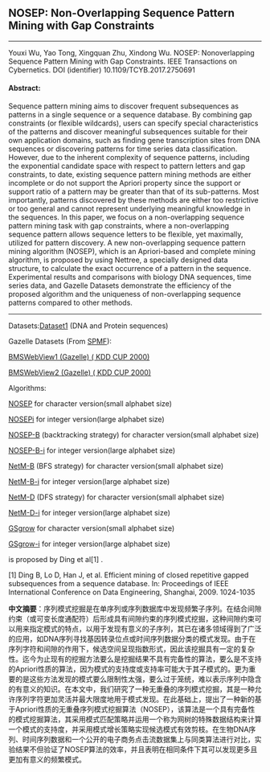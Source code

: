 ## NOSEP: Non-Overlapping Sequence Pattern Mining with Gap Constraints
***

Youxi Wu, Yao Tong, Xingquan Zhu, Xindong Wu. NOSEP: Nonoverlapping Sequence Pattern Mining with Gap Constraints. IEEE Transactions on Cybernetics.  DOI (identifier) 10.1109/TCYB.2017.2750691

#### Abstract:

Sequence pattern mining aims to discover frequent subsequences as patterns in a single sequence or a sequence database. By combining gap constraints (or flexible wildcards), users can specify special characteristics of the patterns and discover meaningful subsequences suitable for their own application domains, such as finding gene transcription sites from DNA sequences or discovering patterns for time series data classification.  However, due to the inherent complexity of sequence patterns, including the exponential candidate space with respect to pattern letters and gap constraints, to date, existing sequence pattern mining methods are either incomplete or do not support the Apriori property since the support or support ratio of a pattern may be greater than that of its sub-patterns. Most importantly, patterns discovered by these methods are either too restrictive or too general and cannot represent underlying meaningful knowledge in the sequences. In this paper, we focus on a non-overlapping sequence pattern mining task with gap constraints, where a non-overlapping sequence pattern allows sequence letters to be flexible, yet maximally, utilized for pattern discovery. A new non-overlapping sequence pattern mining algorithm (NOSEP), which is an Apriori-based and complete mining algorithm, is proposed by using Nettree, a specially designed data structure, to calculate the exact occurrence of a pattern in the sequence. Experimental results and comparisons with biology DNA sequences, time series data,  and  Gazelle Datasets demonstrate the efficiency of the proposed algorithm and the uniqueness of non-overlapping sequence patterns compared to other methods.

---

Datasets:[Dataset1](https://github.com/wuc567/Pattern-Mining/blob/master/NOSEP/DataSet.rar)  (DNA and Protein sequences)

 

Gazelle Datasets (From [SPMF](http://www.philippe-fournier-viger.com/spmf/index.php?link=datasets.php)):

[BMSWebView1 (Gazelle) ( KDD CUP 2000)](https://github.com/wuc567/Pattern-Mining/blob/master/NOSEP/BMS1.zip)

[BMSWebView2 (Gazelle) ( KDD CUP 2000)](https://github.com/wuc567/Pattern-Mining/blob/master/NOSEP/BMS2.zip)


Algorithms:

[NOSEP](https://github.com/wuc567/Pattern-Mining/blob/master/NOSEP/NOSEP.zip)   for character version(small alphabet size)

[NOSEPi](https://github.com/wuc567/Pattern-Mining/blob/master/NOSEP/NOSEP-i.zip)   for integer version(large alphabet size)

 

[NOSEP-B](https://github.com/wuc567/Pattern-Mining/blob/master/NOSEP/NOSEP-b.zip)   (backtracking strategy) for character version(small alphabet size)

[NOSEP-B-i](https://github.com/wuc567/Pattern-Mining/blob/master/NOSEP/NOSEP-b-i.zip)  for integer version(large alphabet size)

 

[NetM-B](https://github.com/wuc567/Pattern-Mining/blob/master/NOSEP/NETM-B.zip)   (BFS strategy) for character version(small alphabet size)

[NetM-B-i](https://github.com/wuc567/Pattern-Mining/blob/master/NOSEP/NETM-B-i.zip)   for integer version(large alphabet size)

 

[NetM-D](https://github.com/wuc567/Pattern-Mining/blob/master/NOSEP/NETM-D.zip)  (DFS strategy) for character version(small alphabet size)

[NetM-D-i](https://github.com/wuc567/Pattern-Mining/blob/master/NOSEP/NETM-D-i.zip)   for integer version(large alphabet size)

 

 

[GSgrow](https://github.com/wuc567/Pattern-Mining/blob/master/NOSEP/GSgrow-n.zip)  for character version(small alphabet size)

[GSgrow-i](https://github.com/wuc567/Pattern-Mining/blob/master/NOSEP/GSgrow-i.zip)  for integer version(large alphabet size)

is proposed by Ding et al\[1\] .

 

\[1\] Ding B, Lo D, Han J, et al. Efficient mining of closed repetitive gapped subsequences from a sequence database. In: Proceedings of IEEE International Conference on Data Engineering, Shanghai, 2009. 1024-1035

**中文摘要**：序列模式挖掘是在单序列或序列数据库中发现频繁子序列。在结合间隙约束（或可变长度通配符）后形成具有间隙约束的序列模式挖掘，这种间隙约束可以用来指定模式的特点，以用于发现有意义的子序列，其已在诸多领域得到了广泛的应用，如DNA序列寻找基因转录位点或时间序列数据分类的模式发现。由于在序列字符和间隙的作用下，候选空间呈现指数形式，因此该挖掘具有一定的复杂性。迄今为止现有的挖掘方法要么是挖掘结果不具有完备性的算法，要么是不支持的Apriori性质的算法，因为模式的支持度或支持率可能大于其子模式的。更为重要的是这些方法发现的模式要么限制性太强，要么过于笼统，难以表示序列中隐含的有意义的知识。在本文中，我们研究了一种无重叠的序列模式挖掘，其是一种允许序列字符更加灵活并最大限度地用于模式发现。在此基础上，提出了一种新的基于Apriori性质的无重叠序列模式挖掘算法（NOSEP），该算法是一个具有完备性的模式挖掘算法，其采用模式匹配策略并运用一个称为网树的特殊数据结构来计算一个模式的支持度，并采用模式增长策略实现候选模式有效剪枝。在生物DNA序列、时间序列数据和一个公开的电子商务点击流数据集上与同类算法进行对比，实验结果不但验证了NOSEP算法的效率，并且表明在相同条件下其可以发现更多且更加有意义的频繁模式。

